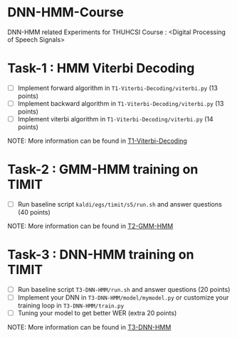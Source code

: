# DNN-HMM-Course
DNN-HMM related Experiments for THUHCSI Course : \<Digital Processing of Speech Signals\>

# Task-1 : HMM Viterbi Decoding
- [ ] Implement forward algorithm in `T1-Viterbi-Decoding/viterbi.py` (13 points)
- [ ] Implement backward algorithm in `T1-Viterbi-Decoding/viterbi.py` (13 points)
- [ ] Implement viterbi algorithm in `T1-Viterbi-Decoding/viterbi.py` (14 points)

NOTE: More information can be found in [T1-Viterbi-Decoding](https://github.com/thuhcsi/DNN-HMM-Course/tree/main/T1-Viterbi-Decoding)

# Task-2 : GMM-HMM training on TIMIT
- [ ] Run baseline script `kaldi/egs/timit/s5/run.sh` and answer questions (40 points)

NOTE: More information can be found in [T2-GMM-HMM](https://github.com/thuhcsi/DNN-HMM-Course/tree/main/T2-GMM-HMM)

# Task-3 : DNN-HMM training on TIMIT
- [ ] Run baseline script `T3-DNN-HMM/run.sh` and answer questions (20 points)
- [ ] Implement your DNN in `T3-DNN-HMM/model/mymodel.py` or customize your training loop in `T3-DNN-HMM/train.py`
- [ ] Tuning your model to get better WER (extra 20 points)

NOTE: More information can be found in [T3-DNN-HMM](https://github.com/thuhcsi/DNN-HMM-Course/tree/main/T3-DNN-HMM)
